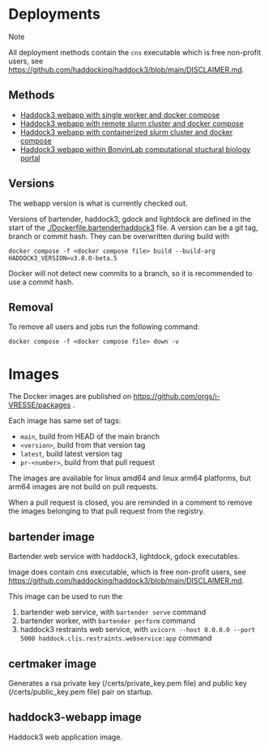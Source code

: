 # Deployments

> [!NOTE]
> All deployment methods contain the `cns` executable which is free non-profit users, see https://github.com/haddocking/haddock3/blob/main/DISCLAIMER.md.

## Methods

- [Haddock3 webapp with single worker and docker compose](arq/README.md)
- [Haddock3 webapp with remote slurm cluster and docker compose](remoteslurm/README.md)
- [Haddock3 webapp with containerized slurm cluster and docker compose](containerslurm/README.md)
- [Haddock3 webapp within BonvinLab computational stuctural biology portal](portal/README.md)

## Versions

The webapp version is what is currently checked out.

Versions of bartender, haddock3, gdock and lightdock are defined in the start of the [./Dockerfile.bartenderhaddock3](./Dockerfile.bartenderhaddock3) file.
A version can be a git tag, branch or commit hash.
They can be overwritten during build with

```shell
docker compose -f <docker compose file> build --build-arg HADDOCK3_VERSION=v3.0.0-beta.5
```

Docker will not detect new commits to a branch, so it is recommended to use a commit hash.

## Removal

To remove all users and jobs run the following command:

```shell
docker compose -f <docker compose file> down -v
```

# Images

The Docker images are published on https://github.com/orgs/i-VRESSE/packages .

Each image has same set of tags:

- `main`, build from HEAD of the main branch
- `<version>`, build from that version tag
- `latest`, build latest version tag
- `pr-<number>`, build from that pull request

The images are avaliable for linux amd64 and linux arm64 platforms, but arm64 images are not build on pull requests.

When a pull request is closed, you are reminded in a comment to remove the images belonging to that pull request from the registry.

## bartender image

Bartender web service with haddock3, lightdock, gdock executables.

Image does contain cns executable, which is free non-profit users, see https://github.com/haddocking/haddock3/blob/main/DISCLAIMER.md.

This image can be used to run the

1. bartender web service, with `bartender serve` command
2. bartender worker, with `bartender perform` command
3. haddock3 restraints web service, with `uvicorn --host 0.0.0.0 --port 5000 haddock.clis.restraints.webservice:app` command

## certmaker image

Generates a rsa private key (/certs/private_key.pem file) and public key (/certs/public_key.pem file) pair on startup.

## haddock3-webapp image

Haddock3 web application image.
